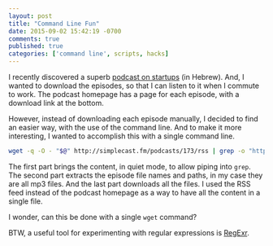 ```yaml
---
layout: post
title: "Command Line Fun"
date: 2015-09-02 15:42:19 -0700
comments: true
published: true
categories: ['command line', scripts, hacks]
---
```

I recently discovered a superb [podcast on startups](http://www.shavua.net/) (in Hebrew). And, I wanted to download the episodes, so that I can listen to it when I commute to work. The podcast homepage has a page for each episode, with a download link at the bottom.

However, instead of downloading each episode manually, I decided to find an easier way, with the use of the command line. And to make it more interesting, I wanted to accomplish this with a single command line.

```bash
wget -q -O - "$@" http://simplecast.fm/podcasts/173/rss | grep -o "http://.*.mp3" | xargs wget
```

The first part brings the content, in quiet mode, to allow piping into `grep`. The second part extracts the episode file names and paths, in my case they are all mp3 files. And the last part downloads all the files. I used the RSS feed instead of the podcast homepage as a way to have all the content in a single file.

I wonder, can this be done with a single `wget` command?

BTW, a useful tool for experimenting with regular expressions is [RegExr](http://regexr.com/).